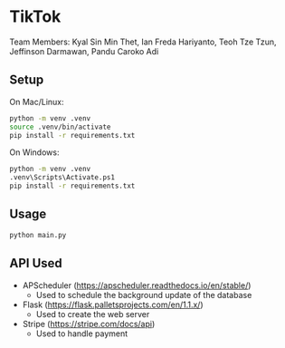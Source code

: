 # TikTok

Team Members: Kyal Sin Min Thet, Ian Freda Hariyanto, Teoh Tze Tzun, Jeffinson Darmawan, Pandu Caroko Adi

## Setup
On Mac/Linux:
```bash
python -m venv .venv
source .venv/bin/activate
pip install -r requirements.txt
```

On Windows:
```bash
python -m venv .venv
.venv\Scripts\Activate.ps1
pip install -r requirements.txt
```

## Usage
```bash
python main.py
```

## API Used
- APScheduler (https://apscheduler.readthedocs.io/en/stable/)
    - Used to schedule the background update of the database
- Flask (https://flask.palletsprojects.com/en/1.1.x/)
    - Used to create the web server
- Stripe (https://stripe.com/docs/api)
    - Used to handle payment